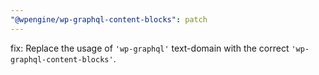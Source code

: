 ```yaml
---
"@wpengine/wp-graphql-content-blocks": patch
---
```


fix: Replace the usage of `'wp-graphql'` text-domain with the correct `'wp-graphql-content-blocks'`.
